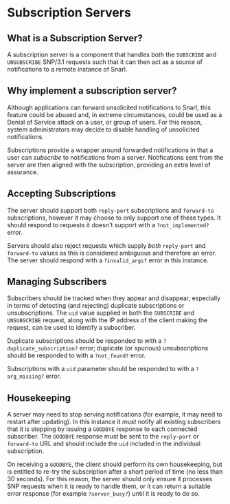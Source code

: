
# Subscription Servers

## What is a Subscription Server?
A subscription server is a component that handles both the `SUBSCRIBE` and `UNSUBSCRIBE` SNP/3.1 requests such that it can then act as a source of notifications to a remote instance of Snarl.

## Why implement a subscription server?
Although applications can forward unsolicited notifications to Snarl, this feature could be abused and, in extreme circumstances, could be used as a Denial of Service attack on a user, or group of users.  For this reason, system administrators may decide to disable handling of unsolicited notifications.

Subscriptions provide a wrapper around forwarded notifications in that a user can _subscribe_ to notifications from a server.  Notifications sent from the server are then aligned with the subscription, providing an extra level of assurance.

## Accepting Subscriptions
The server should support both `reply-port` subscriptions and `forward-to` subscriptions, however it may choose to only support one of these types.  It should respond to requests it doesn't support with a `?not_implemented?` error.

Servers should also reject requests which supply _both_ `reply-port` and `forward-to` values as this is considered ambiguous and therefore an error.  The server should respond with a `?invalid_args?` error in this instance.

## Managing Subscribers
Subscribers should be tracked when they appear and disappear, especially in terms of detecting (and rejecting) duplicate subscriptions or unsubscriptions.  The `uid` value supplied in both the `SUBSCRIBE` and `UNSUBSCRIBE` request, along with the IP address of the client making the request, can be used to identify a subscriber.

Duplicate subscriptions should be responded to with a `?duplicate_subscription?` error; duplicate (or spurious) unsubscriptions should be responded to with a `?not_found?` error.

Subscriptions with a `uid` parameter should be responded to with a `?arg_missing?` error.

## Housekeeping
A server may need to stop serving notifications (for example, it may need to restart after updating).  In this instance it _must_ notify all existing subscribers that it is stopping by issuing a `GOODBYE` response to each connected subscriber.  The `GOODBYE` response must be sent to the `reply-port` or `forward-to` URL and should include the `uid` included in the individual subscription.

On receiving a `GOODBYE`, the client should perform its own housekeeping, but is entitled to re-try the subscription after a short period of time (no less than 30 seconds).  For this reason, the server should only ensure it processes SNP requests when it is ready to handle them, or it can return a suitable error response (for example `?server_busy?`) until it is ready to do so.



